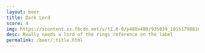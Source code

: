 ```yaml
---
layout: beer
title: Dark Lord
score: 4
img: https://scontent.xx.fbcdn.net/v/t1.0-0/p480x480/935039_10151798818428745_2074781709_n.jpg?oh=7a522fe6a05bcdb1ea1e37a01cc76345&oe=58DAFD94
desc: Really needs a lord of the rings reference on the label
permalink: /beer/:title.html
---
```

